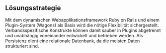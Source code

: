 ## Lösungsstrategie

Mit dem dynamischen Webapplikationsframework Ruby on Rails und einem Plugin-System (Wagons) als 
Basis wird die nötige Flexibilität sichergestellt. Verbandsspezifische Konstrukte können damit 
sauber in Plugins abgetrennt und unabhängig voneinander entwickelt und betrieben werden. Als 
Persistenz dient eine relationale Datenbank, da die meisten Daten strukturiert sind.
